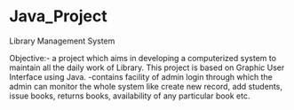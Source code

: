 # Java_Project
Library Management System

 Objective:- a project which aims in developing a computerized system to maintain all the daily work of Library. This project is based on Graphic User Interface using Java. 
 -contains facility of admin login through which the admin can monitor the whole system like create new record, add students, issue books, returns books, availability of any particular book etc. 
